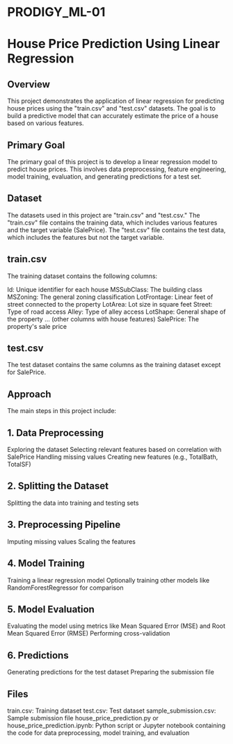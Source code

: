 # PRODIGY_ML-01
# House Price Prediction Using Linear Regression
## Overview
This project demonstrates the application of linear regression for predicting house prices using the "train.csv" and "test.csv" datasets. The goal is to build a predictive model that can accurately estimate the price of a house based on various features.

## Primary Goal
The primary goal of this project is to develop a linear regression model to predict house prices. This involves data preprocessing, feature engineering, model training, evaluation, and generating predictions for a test set.

## Dataset
The datasets used in this project are "train.csv" and "test.csv." The "train.csv" file contains the training data, which includes various features and the target variable (SalePrice). The "test.csv" file contains the test data, which includes the features but not the target variable.

## train.csv
The training dataset contains the following columns:

Id: Unique identifier for each house
MSSubClass: The building class
MSZoning: The general zoning classification
LotFrontage: Linear feet of street connected to the property
LotArea: Lot size in square feet
Street: Type of road access
Alley: Type of alley access
LotShape: General shape of the property
... (other columns with house features)
SalePrice: The property's sale price
## test.csv
The test dataset contains the same columns as the training dataset except for SalePrice.

## Approach
The main steps in this project include:

## 1. Data Preprocessing
Exploring the dataset
Selecting relevant features based on correlation with SalePrice
Handling missing values
Creating new features (e.g., TotalBath, TotalSF)
## 2. Splitting the Dataset
Splitting the data into training and testing sets
## 3. Preprocessing Pipeline
Imputing missing values
Scaling the features
## 4. Model Training
Training a linear regression model
Optionally training other models like RandomForestRegressor for comparison
## 5. Model Evaluation
Evaluating the model using metrics like Mean Squared Error (MSE) and Root Mean Squared Error (RMSE)
Performing cross-validation
## 6. Predictions
Generating predictions for the test dataset
Preparing the submission file
## Files
train.csv: Training dataset
test.csv: Test dataset
sample_submission.csv: Sample submission file
house_price_prediction.py or house_price_prediction.ipynb: Python script or Jupyter notebook containing the code for data preprocessing, model training, and evaluation
